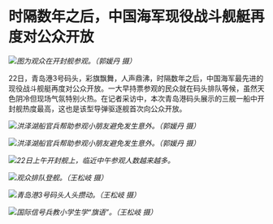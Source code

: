 # 时隔数年之后，中国海军现役战斗舰艇再度对公众开放

![](https://inews.gtimg.com/om_bt/O3B_bI6uYzwI0tHEgvDIY8AiIpaRUidALhxr1h-b6FftMAA/1000)_图为观众在开封舰参观。（郭媛丹
摄）_

22日，青岛港3号码头，彩旗飘舞，人声鼎沸，时隔数年之后，中国海军最先进的现役战斗舰艇再度对公众开放。一大早持票参观的民众就在码头排队等候，虽然天色阴冷但现场气氛特别火热。在记者采访中，本次青岛港码头展示的三舰一船中开封舰热度最高，这也是该型导弹驱逐舰首次向公众开放。

![](https://inews.gtimg.com/om_bt/OMI7xFtkDtGfSHgOb89eslxQ9FgVBdpu1WS0uhhsPYxJsAA/1000)_洪泽湖船官兵帮助参观小朋友避免发生意外。（郭媛丹
摄）_

![](https://inews.gtimg.com/om_bt/O2bpu7YFPzz09RGRmhG0Ui4oDa-WDFCA9LLYEiisQkkBMAA/1000)_洪泽湖船官兵帮助参观小朋友避免发生意外。（郭媛丹 摄）_

![](https://inews.gtimg.com/om_bt/OiDDmOWMtjAjXWGXuHaV00Hr-QOve7XqljQCM7LV2nGhoAA/1000)_22日上午开封舰上，临近中午参观人数越来越多。_

![](https://inews.gtimg.com/om_bt/OorpSiXrQ2QNOIJT_1XC0QTOSQ4QOFvWqA0_7-VPWjUiEAA/1000)_观众排队登舰。（王松岐
摄）_

![](https://inews.gtimg.com/om_bt/OXAZ8nMWGrFnCvhjauwPFfdh6NC0lFdYY1uoyg2sa7n20AA/1000)_青岛港3号码头人头攒动。（王松岐
摄）_

![](https://inews.gtimg.com/om_bt/OLpfDVc7Wsv1yX7GasXR7W_eUNYHfutE7lKSLC8385H6gAA/1000)_国际信号兵教小学生学“旗语”。（王松岐
摄）_

